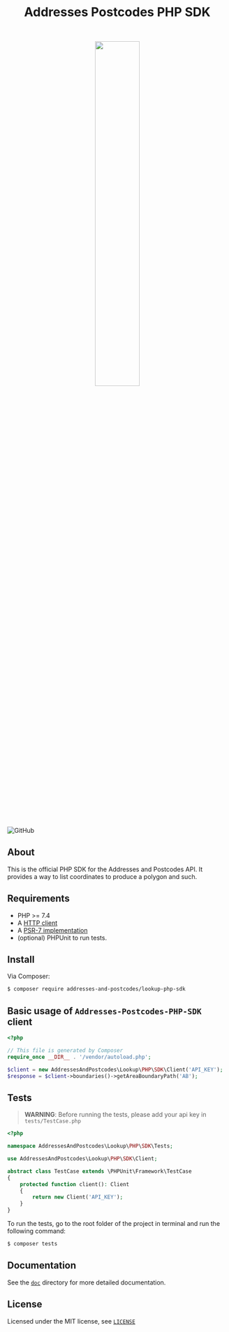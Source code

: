 <h1 align="center">Addresses Postcodes PHP SDK</h1>

<br>

<p align="center">
  <img src="https://addressesandpostcodes.co.uk/assets/img/ap-logo-new.svg" width="45%"/>
</p>

<br>

![GitHub](https://img.shields.io/github/license/Addresses-and-Postcodes/Addresses-Postcodes-PHP-SDK)

## About

This is the official PHP SDK for the Addresses and Postcodes API. It provides a way to list coordinates to produce a polygon and such.

## Requirements

* PHP >= 7.4
* A [HTTP client](https://packagist.org/providers/php-http/client-implementation)
* A [PSR-7 implementation](https://packagist.org/providers/psr/http-message-implementation)
* (optional) PHPUnit to run tests.

## Install

Via Composer:

```bash
$ composer require addresses-and-postcodes/lookup-php-sdk
```

## Basic usage of `Addresses-Postcodes-PHP-SDK` client

```php
<?php

// This file is generated by Composer
require_once __DIR__ . '/vendor/autoload.php';

$client = new AddressesAndPostcodes\Lookup\PHP\SDK\Client('API_KEY');
$response = $client->boundaries()->getAreaBoundaryPath('AB');
```
## Tests

> **WARNING**: Before running the tests, please add your api key in ```tests/TestCase.php```

```php
<?php

namespace AddressesAndPostcodes\Lookup\PHP\SDK\Tests;

use AddressesAndPostcodes\Lookup\PHP\SDK\Client;

abstract class TestCase extends \PHPUnit\Framework\TestCase
{
    protected function client(): Client
    {
        return new Client('API_KEY');
    }
}
```

To run the tests, go to the root folder of the project in terminal and run the following command:

```bash
$ composer tests
```


## Documentation

See the [`doc`](doc/) directory for more detailed documentation.

## License

Licensed under the MIT license, see [`LICENSE`](LICENSE.md)
